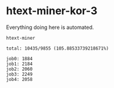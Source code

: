 # htext-miner-kor-3

Everything doing here is automated.

```
htext-miner

total: 10435/9855 (105.88533739218671%)

job0: 1884
job1: 2184
job2: 2060
job3: 2249
job4: 2058
```